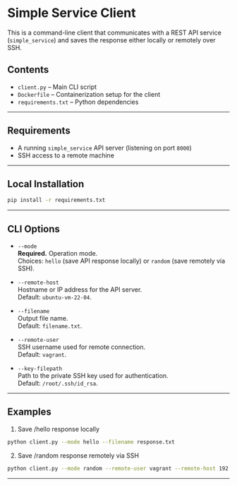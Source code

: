 # Simple Service Client

This is a command-line client that communicates with a REST API service (`simple_service`) and saves the response either locally or remotely over SSH.

## Contents

- `client.py` – Main CLI script
- `Dockerfile` – Containerization setup for the client
- `requirements.txt` – Python dependencies

---

## Requirements

- A running `simple_service` API server (listening on port `8000`)
- SSH access to a remote machine

---

## Local Installation

```bash
pip install -r requirements.txt
```

---

## CLI Options

- `--mode`  
  **Required.** Operation mode.  
  Choices: `hello` (save API response locally) or `random` (save remotely via SSH).

- `--remote-host`  
  Hostname or IP address for the API server.  
  Default: `ubuntu-vm-22-04`.

- `--filename`  
  Output file name.  
  Default: `filename.txt`.

- `--remote-user`  
  SSH username used for remote connection.  
  Default: `vagrant`.

- `--key-filepath`  
  Path to the private SSH key used for authentication.  
  Default: `/root/.ssh/id_rsa`.

---

## Examples
1. Save /hello response locally

```bash
python client.py --mode hello --filename response.txt
```
2. Save /random response remotely via SSH

```bash
python client.py --mode random --remote-user vagrant --remote-host 192.168.56.10 --filename data.txt
```
---